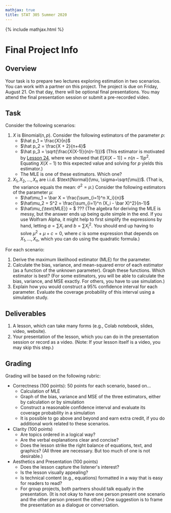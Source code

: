 ```yaml
---
mathjax: true
title: STAT 305 Summer 2020
---
```


{% include mathjax.html %}

# Final Project Info

## Overview

Your task is to prepare two lectures exploring estimation in two scenarios. You can work with a partner on this project. 
The project is due on Friday, August 21. On that day, there will be optional final presentations. You may attend the 
final presentation session or submit a pre-recorded video.

## Task

Consider the following scenarios:

1. $X$ is $\text{Binomial}(n, p)$. Consider the following estimators of the parameter $p$:
    - $\hat p_1 = \frac{X}{n}$
    - $\hat p_2 = \frac{X + 2}{n+4}$
    - $\hat p_3 = \sqrt{\frac{X(X-1)}{n(n-1)}}$ (This estimator is motivated by [Lesson 24](https://dlsun.github.io/probability/lotus.html), 
    where we showed that $E[X(X-1)] = n(n-1)p^2$. Equating $X(X-1)$ to this expected value and solving for $p$ yields this estimator.)
    - The MLE is one of these estimators. Which one?
2. $X_1, X_2, \ldots, X_n$ are i.i.d. $\text{Normal}(\mu, \sigma=\sqrt{\mu})$. (That is, the variance equals the mean: $\sigma^2 = \mu$.) 
Consider the following estimators of the parameter $\mu$:
    - $\hat\mu_1 = \bar X = \frac{\sum_{i=1}^n X_i}{n}$
    - $\hat\mu_2 = S^2 = \frac{\sum_{i=1}^n (X_i - \bar X)^2}{n-1}$
    - $\hat\mu_{\text{MLE}} = $ ??? (The algebra for deriving the MLE is messy, but 
    the answer ends up being quite simple in the end. If you use Wolfram Alpha, it might 
    help to first simplify the expressions by hand, letting $a = \sum X_i$ and $b = \sum X_i^2$. 
    You should end up having to solve $\mu^2 + \mu + c = 0$, where $c$ is some expression 
    that depends on $X_1, ..., X_n$, which you can do using the quadratic formula.)
    
For each scenario:

1. Derive the maximum likelihood estimator (MLE) for the parameter.
2. Calculate the bias, variance, and mean-squared error of each estimator (as a function of the unknown parameter). Graph these functions. 
Which estimator is best? (For some estimators, you will be able to calculate the bias, variance, and MSE exactly. For others, 
you have to use simulation.)
3. Explain how you would construct a 95% confidence interval for each parameter. Evaluate the coverage probability of this interval 
using a simulation study.
    
## Deliverables

1. A lesson, which can take many forms (e.g., Colab notebook, slides, video, website).
2. Your presentation of the lesson, which you can do in the presentation session or record as a video. (Note: If your lesson 
itself is a video, you may skip this step.)

## Grading

Grading will be based on the following rubric:

- Correctness (100 points): 50 points for each scenario, based on...
    - Calculation of MLE
    - Graph of the bias, variance and MSE of the three estimators, either by calculation or by simulation
    - Construct a reasonable confidence interval and evaluate its coverage probability in a simulation
    - It is possible to go above and beyond and earn extra credit, if you do additional work related to these scenarios.
- Clarity (100 points)
    - Are topics ordered in a logical way?
    - Are the verbal explanations clear and concise?
    - Does the lesson strike the right balance of equations, text, and graphics? 
    (All three are necessary. But too much of one is not desirable.)
- Aesthetics and Presentation (100 points)
    - Does the lesson capture the listener's interest?
    - Is the lesson visually appealing?
    - Is technical content (e.g., equations) formatted in a way that is easy for readers to read?
    - For group projects, both partners should talk equally in the presentation. 
    (It is not okay to have one person present one scenario and the other person present the other.) 
    One suggestion is to frame the presentation as a dialogue or conversation.
